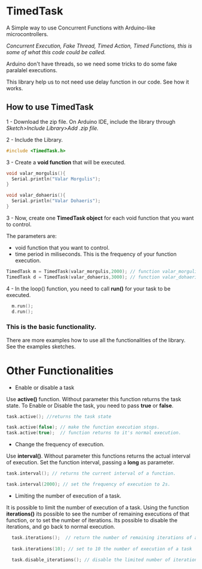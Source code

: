 # TimedTask
A Simple way to use Concurrent Functions with Arduino-like microcontrollers.


*Concurrent Execution, Fake Thread, Timed Action, Timed Functions, this is some of what this code could be called.*

Arduino don't have threads, so we need some tricks to do some fake paralalel executions.

This library help us to not need use delay function in our code. See how it works.

## How to use TimedTask

1 - Download the zip file. On Arduino IDE, include the library through *Sketch>Include Library>Add .zip file.*


2 - Include the Library.

```c++
#include <TimedTask.h>
```

3 - Create a **void function** that will be executed.

```c++
void valar_morgulis(){
  Serial.println("Valar Morgulis");
}

void valar_dohaeris(){
  Serial.println("Valar Dohaeris");
}
```

3 - Now, create one **TimedTask object** for each void function that you want to control.

The parameters are:
 - void function that you want to control.
 - time period in miliseconds. This is the frequency of your function execution.

```c++
TimedTask m = TimedTask(valar_morgulis,2000); // function valar_morgulis() running every 02 seconds 
TimedTask d = TimedTask(valar_dohaeris,3000); // function valar_dohaeris() running every 03 seconds 

```

4 - In the loop() function, you need to call **run()** for your task to be executed.

```c++
  m.run();
  d.run();
```


### This is the basic functionality.

There are more examples how to use all the functionalities of the library. See the examples sketches.



# Other Functionalities


* Enable or disable a task

Use **active()** function. Without parameter this function returns the task state. To Enable or Disable the task, you need to pass **true** or **false**.

```c++
task.active(); //returns the task state

task.active(false); // make the function execution stops.
task.active(true);  // function returns to it's normal execution.

```

* Change the frequency of execution.

Use **interval()**. Without parameter this functions returns the actual interval of execution. Set the function interval, passing a **long** as parameter.

```c++
task.interval(); // returns the current interval of a function.

task.interval(2000); // set the frequency of execution to 2s.

```

* Limiting the number of execution of a task.

It is possible to limit  the number of execution of a task. Using the function **iterations()** its possible to see the number of remaining executions of that function, or to set the number of iterations. Its possible to disable the iterations, and go back to normal execution.

```c++
  task.iterations();  // return the number of remaining iterations of a function.
  
  task.iterations(10); // set to 10 the number of execution of a task

  task.disable_iterations(); // disable the limited number of iterations. Use iterations(), to active again.
```
